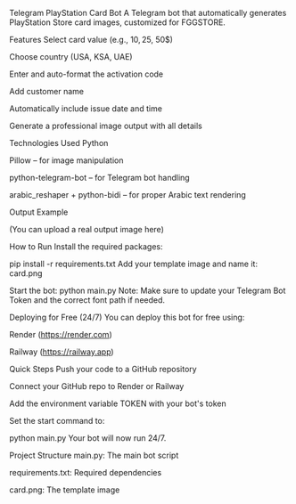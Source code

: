 Telegram PlayStation Card Bot
A Telegram bot that automatically generates PlayStation Store card images, customized for FGGSTORE.

Features
Select card value (e.g., 10$, 25$, 50$)

Choose country (USA, KSA, UAE)

Enter and auto-format the activation code

Add customer name

Automatically include issue date and time

Generate a professional image output with all details

Technologies Used
Python

Pillow – for image manipulation

python-telegram-bot – for Telegram bot handling

arabic_reshaper + python-bidi – for proper Arabic text rendering

Output Example

(You can upload a real output image here)

How to Run
Install the required packages:

pip install -r requirements.txt
Add your template image and name it:  card.png

Start the bot:
python main.py
Note: Make sure to update your Telegram Bot Token and the correct font path if needed.

Deploying for Free (24/7)
You can deploy this bot for free using:

Render (https://render.com)

Railway (https://railway.app)

Quick Steps
Push your code to a GitHub repository

Connect your GitHub repo to Render or Railway

Add the environment variable TOKEN with your bot's token

Set the start command to:

python main.py
Your bot will now run 24/7.

Project Structure
main.py: The main bot script

requirements.txt: Required dependencies

card.png: The template image



